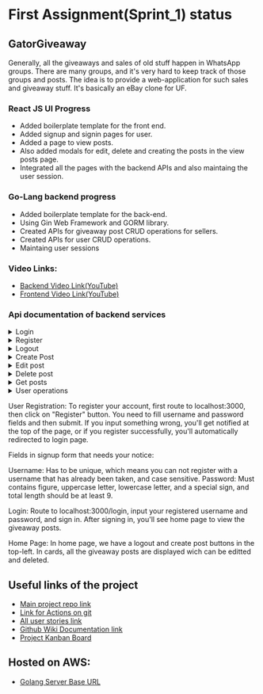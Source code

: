 # First Assignment(Sprint_1) status

## GatorGiveaway

Generally, all the giveaways and sales of old stuff happen in WhatsApp groups. There are many groups, and it's very hard to keep track of those groups and posts. The idea is to provide a web-application for such sales and giveaway stuff. It's basically an eBay clone for UF.


### React JS UI Progress
- Added boilerplate template for the front end.
- Added signup and signin pages for user.
- Added a page to view posts.
- Also added modals for edit, delete and creating the posts in the view posts page.
- Integrated all the pages with the backend APIs and also maintaing the user session.

### Go-Lang backend progress
- Added boilerplate template for the back-end.
- Using Gin Web Framework and GORM library.
- Created APIs for giveaway post CRUD operations for sellers.
- Created APIs for user CRUD operations.
- Maintaing user sessions

### Video Links:
- [Backend Video Link(YouTube)](https://www.youtube.com/watch?v=q9oKbFjwysg)
- [Frontend Video Link(YouTube)](https://youtu.be/VJ32whCfxBs)

### Api documentation of backend services
<details>
  <summary>Login</summary>

### Target URL

`"localhost:3000" + "/login"`

### Request

Method: `POST`

Example

```json
{
   "username" : "myUserName",
   "password" : "myPASSW1234!"
}
```

Fields

| Elements | Descriptions                   | Type | Required |
| -------- | ------------------------------ |------| -------- |
| username | The username cannot be empty   |String|  true    |
| password | The password cannot be empty   |String|  true    |

### Response

{
    "result": "login success"
}
Possible status: 200, 400, 401

Message format: json

Example

`Code: 200 OK`
  
  ![login_success](https://user-images.githubusercontent.com/87737522/152627688-888eda8a-2882-4a90-826f-d30e114cb4ae.gif)

</details>

<details>
  <summary>Register</summary>

### Target URL

`"localhost:3000" + "/register"`

### Request

Method: `POST`

Example

```json
{
   "username" : "myUserName",
   "password" : "myPASSW1234!"
}
```

Fields

| Elements | Descriptions                   | Type | Required |
| -------- | ------------------------------ |------| -------- |
| username | The username cannot be empty   |String|  true    |
| password | The password cannot be empty   |String|  true    |

### Response

{
    "result": "registration success"
}
Possible status: 200, 400, 401

Message format: json

Example

`Code: 200 OK`
  
  ![register_success](https://user-images.githubusercontent.com/87737522/152627731-69e4a622-5fa3-48db-a144-1449f0e38430.gif)

</details>
<details>
  <summary>Logout</summary>

### Target URL

`"localhost:3000" + "/logout"`

### Request

Method: `POST`


Field
{
    "result": "logout success"
}
Possible status: 200, 400, 401

Message format: json

Example

`Code: 200 OK`
![logout_success](https://user-images.githubusercontent.com/87737522/152627782-b61abec2-68d2-4a3f-86b3-b77de5910917.gif)


</details>

<details>
  <summary>Create Post</summary>

### Target URL

`"localhost:3000" + "/create"`

### Request

Method: `POST`

Example

```json
{
    "name":"Laptop Stand",
    "description": "Useful to put laptop in a height and at a distance.",
    "location": "4000 SW 34th St Block #733C",
    "dimensions": "5 x 2 x 6 m",
    "weight":10,
    "age": 1,
    "count": 2
}
```

Fields

| Elements    	| Descriptions                   | Type | Required |
| -------------	| ------------------------------ |------| -------- |
| name	   	    | Name of the product		         |String|  true    |
| description	  | Description of the item 	     |String|  true    |
| location	    | Location to pickup the item    |String|  true    |
| dimensions    | Dimensions of the item         |String|  true    |
| weight	      | Weight of the item             |int  	|  true    |
| age		        | Age of the item	               |int 	|  true    |
| count		      | No pof items		               |int	  |  true    |


### Response
{
    "result": "post creation success"
}
Possible status: 200, 400, 401

Message format: json

Example

`Code: 200 OK`
  
  ![create_success](https://user-images.githubusercontent.com/91032296/152626808-fe772014-515a-41ab-87d7-757397937c82.gif)
  
</details>

<details>
  <summary>Edit post</summary>

### Target URL

`"localhost:3000" + "/update/<post_id>"`

### Request

Method: `PATCH`

Example

```json
{
    "name":"Steel Laptop Stand",
    "weight": 11,
    "count": 1
}
```

Fields

Same as create post fields.
Eg: 
{
    "name":"Steel Laptop Stand",
    "weight": 11,
    "count": 1
}

### Response

<Upadated post details>
{
    "ID": 5,
    "CreatedAt": "2022-02-04T20:42:18.1731823-05:00",
    "UpdatedAt": "2022-02-04T20:47:02.5941861-05:00",
    "DeletedAt": null,
    "name": "Steel Laptop Stand",
    "description": "Useful to put laptop in a height and at a distance.",
    "location": "4000 SW 34th St Block #733C",
    "dimensions": "5 x 2 x 6 m",
    "weight": 11,
    "age": 1,
    "count": 1
}
Possible status: 200, 400, 401

Message format: json

Example

`Code: 200 OK`
  
  ![update_success](https://user-images.githubusercontent.com/91032296/152626836-a6999e3e-cbfb-4923-bab5-90f978b6f78c.gif)
  
</details>
<details>
  <summary>Delete post</summary>

### Target URL

`"localhost:3000" + "/delete/<post_id>"`

### Request

Method: `DELETE`

Example

localhost:8080/delete/5

### Response

<Deleted post details>
{
    "ID": 5,
    "CreatedAt": "2022-02-04T20:42:18.1731823-05:00",
    "UpdatedAt": "2022-02-04T20:47:02.5941861-05:00",
    "DeletedAt": null,
    "name": "Steel Laptop Stand",
    "description": "Useful to put laptop in a height and at a distance.",
    "location": "4000 SW 34th St Block #733C",
    "dimensions": "5 x 2 x 6 m",
    "weight": 11,
    "age": 1,
    "count": 1
}
Possible status: 200, 400, 401

Message format: json

Example

`Code: 200 OK`
  
  ![delete_success](https://user-images.githubusercontent.com/91032296/152626857-6bc0b585-18c7-48b1-a8ce-7ee96bb317c2.gif)
  
</details>

<details>
  <summary>Get posts</summary>

### Target URL

`"localhost:3000" + "/read"`

### Request

Method: `GET`

Example

localhost:8080/read

### Response

<All post details>

Possible status: 200, 400, 401

Message format: json

Example

`Code: 200 OK`
  
  ![read_success](https://user-images.githubusercontent.com/91032296/152626871-08f2fc34-97b3-4414-af3c-008a10e8170f.gif)
  
</details>

<details>
  <summary>User operations</summary>


  <details>
  <summary>Get Users</summary>

    
  ### Target URL

`"localhost:3000" + "/users"`

### Request

Method: `GET`

Example

`localhost:8080/users`

### Response

<Users details>

```
  [
    {
        "ID": 2,
        "CreatedAt": "2022-02-04T22:39:18.8175326-05:00",
        "UpdatedAt": "2022-02-04T22:39:18.8175326-05:00",
        "DeletedAt": null,
        "username": "superuser",
        "password": "Supr@123",
        "firstname": "Super",
        "lastname": "User",
        "phone": "+1 (111)-11-11111"
    },
    {
        "ID": 3,
        "CreatedAt": "2022-02-04T22:40:26.5245709-05:00",
        "UpdatedAt": "2022-02-04T22:40:26.5245709-05:00",
        "DeletedAt": null,
        "username": "admin",
        "password": "Admin@123",
        "firstname": "Admin",
        "lastname": "User",
        "phone": "+1 999-99-99999"
    },
    {
        "ID": 4,
        "CreatedAt": "2022-02-04T23:35:52.370314-05:00",
        "UpdatedAt": "2022-02-04T23:35:52.370314-05:00",
        "DeletedAt": null,
        "username": "User1",
        "password": "User@123",
        "firstname": "User First Name",
        "lastname": "User Last Name",
        "phone": "+1 443-77-66666"
    },
    {
        "ID": 5,
        "CreatedAt": "2022-02-04T23:41:40.2563053-05:00",
        "UpdatedAt": "2022-02-04T23:41:40.2563053-05:00",
        "DeletedAt": null,
        "username": "Shangchi",
        "password": "Shang@123",
        "firstname": "Shang",
        "lastname": "Chi",
        "phone": "+1 333-22-88888"
    },
    {
        "ID": 6,
        "CreatedAt": "2022-02-04T23:46:39.8110102-05:00",
        "UpdatedAt": "2022-02-04T23:46:39.8110102-05:00",
        "DeletedAt": null,
        "username": "MayaMattew",
        "password": "Maya@123",
        "firstname": "Maya",
        "lastname": "Mattew",
        "phone": "+1 333-22-88888"
    }
]
```
Possible status: 200, 400

Message format: json

Example

`Code: 200 OK`
  </details>


  <details>
  <summary>Create User</summary>


  ### Target URL

`"localhost:3000" + "/register"`

### Request

Method: `POST`

Example

`localhost:8080/users`

### Input
    
 ```
 {
    "username": "superuser1",
    "password": "Super@123",
    "firstname": "Super",
    "lastname": "User",
    "phone": "+1(111)-11-11111"
}   
 ```
    
### Response

<Users details>

```
{
    "result": "registration success"
}
```
Possible status: 200, 400

Message format: json

Example

`Code: 200 OK`
    
  </details>
  
      <details>
  <summary>Delete User</summary>


  ### Target URL

`"localhost:3000" + "/user/6"`

### Request

Method: `DELETE`

Example

`localhost:8080/user/6`

    
### Response

<Delete USer details>

```
{
    "ID": 6,
    "CreatedAt": "2022-02-04T23:46:39.8110102-05:00",
    "UpdatedAt": "2022-02-04T23:46:39.8110102-05:00",
    "DeletedAt": "2022-02-04T23:58:22.7753997-05:00",
    "username": "MayaMattew",
    "password": "Maya@123",
    "firstname": "Maya",
    "lastname": "Mattew",
    "phone": "+1 333-22-88888"
}
```
Possible status: 200, 400

Message format: json

Example

`Code: 200 OK`
    
  </details>
    
    
</details>


User Registration:
To register your account, first route to localhost:3000, then click on "Register" button. You need to fill username and password fields and then submit. If you input something wrong, you'll get notified at the top of the page, or if you register successfully, you'll automatically redirected to login page.

Fields in signup form that needs your notice:

Username: Has to be unique, which means you can not register with a username that has already been taken, and case sensitive.
Password: Must contains figure, uppercase letter, lowercase letter, and a special sign, and total length should be at least 9.

Login:
Route to localhost:3000/login, input your registered username and password, and sign in. After signing in, you'll see home page to view the giveaway posts.

Home Page:
In home page, we have a logout and create post buttons in the top-left.
In cards, all the giveaway posts are displayed wich can be editted and deleted.
## Useful links of the project
- [Main project repo link](https://github.com/raghusaripalli/GatorGiveaway) 
- [Link for Actions on git](https://github.com/raghusaripalli/GatorGiveaway/actions/workflows/)
- [All user stories link](https://github.com/raghusaripalli/GatorGiveaway/issues)
- [Github Wiki Documentation link](https://github.com/raghusaripalli/GatorGiveaway/wiki)
- [Project Kanban Board](https://github.com/raghusaripalli/GatorGiveaway/projects/1)

## Hosted on AWS:
- [Golang Server Base URL](http://ec2-3-144-28-176.us-east-2.compute.amazonaws.com:8080)

